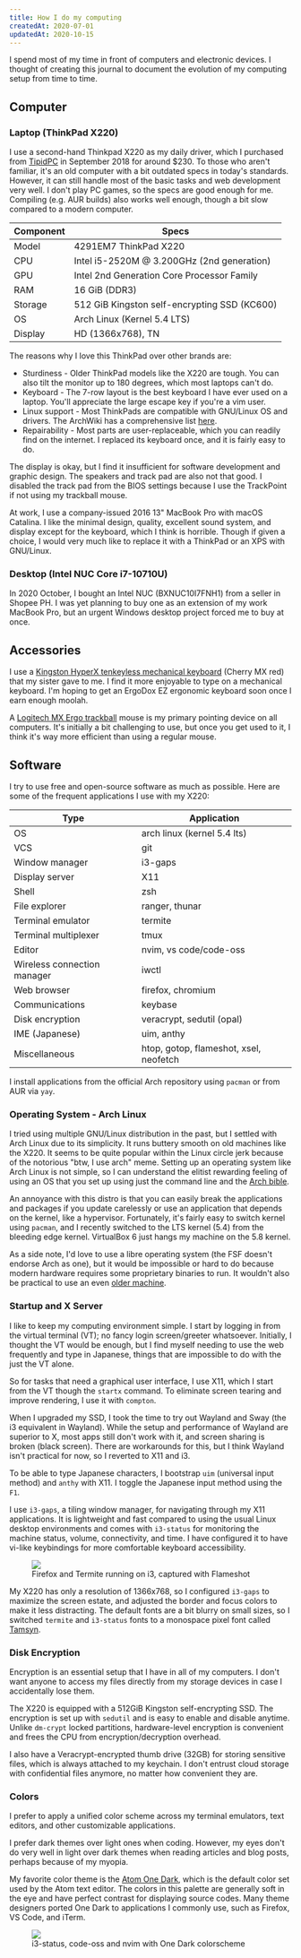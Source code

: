 ```yaml
---
title: How I do my computing
createdAt: 2020-07-01
updatedAt: 2020-10-15
---
```


I spend most of my time in front of computers and electronic devices. I thought of creating this journal to document the evolution of my computing setup from time to time.

## Computer

### Laptop (ThinkPad X220)

I use a second-hand Thinkpad X220 as my daily driver, which I purchased from [TipidPC](https://tipidpc.com/) in September 2018 for around $230. To those who aren't familiar, it's an old computer with a bit outdated specs in today's standards. However, it can still handle most of the basic tasks and web development very well. I don't play PC games, so the specs are good enough for me. Compiling (e.g. AUR builds) also works well enough, though a bit slow compared to a modern computer.

| Component | Specs                                        |
| ---       | -----                                        |
| Model     | 4291EM7 ThinkPad X220                        |
| CPU       | Intel i5-2520M @ 3.200GHz (2nd generation)   |
| GPU       | Intel 2nd Generation Core Processor Family   |
| RAM       | 16 GiB (DDR3)                                |
| Storage   | 512 GiB Kingston self-encrypting SSD (KC600) |
| OS        | Arch Linux (Kernel 5.4 LTS)                  |
| Display   | HD (1366x768), TN                            |

The reasons why I love this ThinkPad over other brands are:

* Sturdiness - Older ThinkPad models like the X220 are tough. You can also tilt the monitor up to 180 degrees, which most laptops can't do.
* Keyboard - The 7-row layout is the best keyboard I have ever used on a laptop. You'll appreciate the large escape key if you're a vim user.
* Linux support - Most ThinkPads are compatible with GNU/Linux OS and drivers. The ArchWiki has a comprehensive list [here](https://wiki.archlinux.org/index.php/Laptop/Lenovo).
* Repairability - Most parts are user-replaceable, which you can readily find on the internet. I replaced its keyboard once, and it is fairly easy to do.

The display is okay, but I find it insufficient for software development and graphic design. The speakers and track pad are also not that good. I disabled the track pad from the BIOS settings because I use the TrackPoint if not using my trackball mouse.

At work, I use a company-issued 2016 13" MacBook Pro with macOS Catalina. I like the minimal design, quality, excellent sound system, and display except for the keyboard, which I think is horrible. Though if given a choice, I would very much like to replace it with a ThinkPad or an XPS with GNU/Linux.

### Desktop (Intel NUC Core i7-10710U)

In 2020 October, I bought an Intel NUC (BXNUC10I7FNH1) from a seller in Shopee PH. I was yet planning to buy one as an extension of my work MacBook Pro, but an urgent Windows desktop project forced me to buy at once.

## Accessories

I use a [Kingston HyperX tenkeyless mechanical keyboard](https://www.amazon.com/s?k=kingston+hyperx+tenkeyless&ref=nb_sb_noss_2) (Cherry MX red) that my sister gave to me. I find it more enjoyable to type on a mechanical keyboard. I'm hoping to get an ErgoDox EZ ergonomic keyboard soon once I earn enough moolah.

A [Logitech MX Ergo trackball](https://www.amazon.com/s?k=logitech+mx+ergo&i=electronics&ref=nb_sb_noss) mouse is my primary pointing device on all computers. It's initially a bit challenging to use, but once you get used to it, I think it's way more efficient than using a regular mouse.

## Software

I try to use free and open-source software as much as possible. Here are some of the frequent applications I use with my X220:

| Type                        | Application                            |
|-----------------------------|----------------------------------------|
| OS                          | arch linux (kernel 5.4 lts)            |
| VCS                         | git                                    |
| Window manager              | i3-gaps                                |
| Display server              | X11                                    |
| Shell                       | zsh                                    |
| File explorer               | ranger, thunar                         |
| Terminal emulator           | termite                                |
| Terminal multiplexer        | tmux                                   |
| Editor                      | nvim, vs code/code-oss                 |
| Wireless connection manager | iwctl                                  |
| Web browser                 | firefox, chromium                      |
| Communications              | keybase                                |
| Disk encryption             | veracrypt, sedutil (opal)              |
| IME (Japanese)              | uim, anthy                             |
| Miscellaneous               | htop, gotop, flameshot, xsel, neofetch |

I install applications from the official Arch repository using `pacman` or from AUR via `yay`.

### Operating System - Arch Linux

I tried using multiple GNU/Linux distribution in the past, but I settled with Arch Linux due to its simplicity. It runs buttery smooth on old machines like the X220. It seems to be quite popular within the Linux circle jerk because of the notorious "btw, I use arch" meme. Setting up an operating system like Arch Linux is not simple, so I can understand the elitist rewarding feeling of using an OS that you set up using just the command line and the [Arch bible](https://wiki.archlinux.org/).

An annoyance with this distro is that you can easily break the applications and packages if you update carelessly or use an application that depends on the kernel, like a hypervisor. Fortunately, it's fairly easy to switch kernel using `pacman`, and I recently switched to the LTS kernel (5.4) from the bleeding edge kernel. VirtualBox 6 just hangs my machine on the 5.8 kernel.

As a side note, I'd love to use a libre operating system (the FSF doesn't endorse Arch as one), but it would be impossible or hard to do because modern hardware requires some proprietary binaries to run. It wouldn't also be practical to use an even [older machine](https://www.fsf.org/resources/hw/systems).

### Startup and X Server

I like to keep my computing environment simple. I start by logging in from the virtual terminal (VT); no fancy login screen/greeter whatsoever. Initially, I thought the VT would be enough, but I find myself needing to use the web frequently and type in Japanese, things that are impossible to do with the just the VT alone.

So for tasks that need a graphical user interface, I use X11, which I start from the VT though the `startx` command. To eliminate screen tearing and improve rendering, I use it with `compton`.

When I upgraded my SSD, I took the time to try out Wayland and Sway (the i3 equivalent in Wayland). While the setup and performance of Wayland are superior to X, most apps still don't work with it, and screen sharing is broken (black screen). There are workarounds for this, but I think Wayland isn't practical for now, so I reverted to X11 and i3.

To be able to type Japanese characters, I bootstrap `uim` (universal input method) and `anthy` with X11. I toggle the Japanese input method using the `F1`.

I use `i3-gaps`, a tiling window manager, for navigating through my X11 applications. It is lightweight and fast compared to using the usual Linux desktop environments and comes with `i3-status` for monitoring the machine status, volume, connectivity, and time. I have configured it to have vi-like keybindings for more comfortable keyboard accessibility.

<figure class="mt-4">
  <a href="/media/how-i-do-my-computing-01.png" target="_blank">
    <img src="/media/how-i-do-my-computing-01.png" />
  </a>
  <figcaption>Firefox and Termite running on i3, captured with Flameshot</figcaption>
</figure>

My X220 has only a resolution of 1366x768, so I configured `i3-gaps` to maximize the screen estate, and adjusted the border and focus colors to make it less distracting. The default fonts are a bit blurry on small sizes, so I switched `termite` and `i3-status` fonts to a monospace pixel font called [Tamsyn](http://www.fial.com/~scott/tamsyn-font/).

### Disk Encryption

Encryption is an essential setup that I have in all of my computers. I don't want anyone to access my files directly from my storage devices in case I accidentally lose them.

The X220 is equipped with a 512GiB Kingston self-encrypting SSD. The encryption is set up with `sedutil` and is easy to enable and disable anytime. Unlike `dm-crypt` locked partitions, hardware-level encryption is convenient and frees the CPU from encryption/decryption overhead.

I also have a Veracrypt-encrypted thumb drive (32GB) for storing sensitive files, which is always attached to my keychain. I don't entrust cloud storage with confidential files anymore, no matter how convenient they are.

### Colors

I prefer to apply a unified color scheme across my terminal emulators, text editors, and other customizable applications.

I prefer dark themes over light ones when coding. However, my eyes don't do very well in light over dark themes when reading articles and blog posts, perhaps because of my myopia.

My favorite color theme is the [Atom One Dark](https://github.com/atom/one-dark-ui), which is the default color set used by the Atom text editor. The colors in this palette are generally soft in the eye and have perfect contrast for displaying source codes. Many theme designers ported One Dark to applications I commonly use, such as Firefox, VS Code, and iTerm.

<figure class="mt-4">
  <a href="/media/how-i-do-my-computing-02.png" target="_blank">
    <img src="/media/how-i-do-my-computing-02.png" />
  </a>
  <figcaption>i3-status, code-oss and nvim with One Dark colorscheme</figcaption>
</figure>
